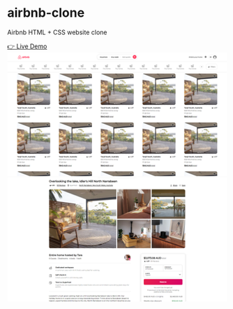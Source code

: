 # airbnb-clone

Airbnb HTML + CSS website clone

[👉 Live Demo](https://mocchu.github.io/airbnb-clone/)
![Screenshot](img/readme/index_readme.png)
![Screenshot](img/readme/house_readme.png)
